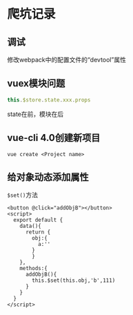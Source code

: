 # 爬坑记录

## 调试

修改webpack中的配置文件的“devtool”属性 

## vuex模块问题

```js
this.$store.state.xxx.props
```

state在前，模块在后

## vue-cli 4.0创建新项目

```shell
vue create <Project name>
```

## 给对象动态添加属性

`$set()`方法

```vue
<button @click="addObjB"></button>
<script>
  export default {
    data(){
      return {
        obj:{
          a:''
        }
    	}
    },
    methods:{
      addObjB(){
        this.$set(this.obj,'b',111)
      }
  	}
  }
</script>

```



